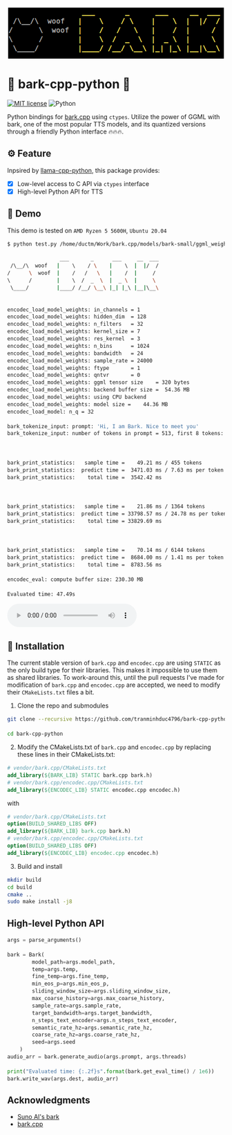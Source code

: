 <p align="center">
  <img src="./docs/bark_wallpaper.png" style="max-width: 100%; height: auto;"/>
</p>

# 🐶 bark-cpp-python 🐍

[![MIT license](https://img.shields.io/badge/License-MIT-blue.svg)](https://lbesson.mit-license.org/)
![Python](https://img.shields.io/badge/python-3.10%2B-pink.svg)


Python bindings for [bark.cpp](https://github.com/PABannier/bark.cpp) using `ctypes`. Utilize the power of GGML with bark, one of the most popular TTS models, and its quantized versions through a friendly Python interface 🔥🔥🔥.

## ⚙️ Feature
Inpsired by [llama-cpp-python](https://github.com/abetlen/llama-cpp-python), this package provides:

* [x] Low-level access to C API via `ctypes` interface
* [x] High-level Python API for TTS

## 🚀 Demo
This demo is tested on `AMD Ryzen 5 5600H`, `Ubuntu 20.04`
```bash
$ python test.py /home/ductm/Work/bark.cpp/models/bark-small/ggml_weights_q4_1.bin -p "Hi, I am Bark. Nice to meet you" -t 8 --dest output.wav

                 ___       _      ___     __  ___
 /\__/\  woof   |    \    / \    |    \  |  |/  /
/      \  woof  |    /   /   \   |    /  |     /
\      /        |    \  /  _  \  |  _ \  |     \
 \____/         |____/ /__/ \__\ |_| |_\ |__|\__\
    

encodec_load_model_weights: in_channels = 1
encodec_load_model_weights: hidden_dim  = 128
encodec_load_model_weights: n_filters   = 32
encodec_load_model_weights: kernel_size = 7
encodec_load_model_weights: res_kernel  = 3
encodec_load_model_weights: n_bins      = 1024
encodec_load_model_weights: bandwidth   = 24
encodec_load_model_weights: sample_rate = 24000
encodec_load_model_weights: ftype       = 1
encodec_load_model_weights: qntvr       = 0
encodec_load_model_weights: ggml tensor size    = 320 bytes
encodec_load_model_weights: backend buffer size =  54.36 MB
encodec_load_model_weights: using CPU backend
encodec_load_model_weights: model size =    44.36 MB
encodec_load_model: n_q = 32

bark_tokenize_input: prompt: 'Hi, I am Bark. Nice to meet you'
bark_tokenize_input: number of tokens in prompt = 513, first 8 tokens: 30113 10165 10194 20440 30746 20222 10167 36966 



bark_print_statistics:   sample time =    49.21 ms / 455 tokens
bark_print_statistics:  predict time =  3471.03 ms / 7.63 ms per token
bark_print_statistics:    total time =  3542.42 ms



bark_print_statistics:   sample time =    21.86 ms / 1364 tokens
bark_print_statistics:  predict time = 33798.57 ms / 24.78 ms per token
bark_print_statistics:    total time = 33829.69 ms



bark_print_statistics:   sample time =    70.14 ms / 6144 tokens
bark_print_statistics:  predict time =  8684.00 ms / 1.41 ms per token
bark_print_statistics:    total time =  8783.56 ms

encodec_eval: compute buffer size: 230.30 MB

Evaluated time: 47.49s
```

<audio controls>
  <source src="docs/output.wav" type="audio/wav">
  Your browser does not support the audio element.
</audio>

## 🔧 Installation
The current stable version of `bark.cpp` and `encodec.cpp` are using `STATIC` as the only build type for their libraries. This makes it impossible to use them as shared libraries. To work-around this, until the pull requests I've made for modification of `bark.cpp` and `encodec.cpp` are accepted, we need to modify their `CMakeLists.txt` files a bit.

1. Clone the repo and submodules
```bash
git clone --recursive https://github.com/tranminhduc4796/bark-cpp-python.git

cd bark-cpp-python
```
2. Modify the CMakeLists.txt of `bark.cpp` and `encodec.cpp` by replacing these lines in their CMakeLists.txt:
```cmake
# vendor/bark.cpp/CMakeLists.txt
add_library(${BARK_LIB} STATIC bark.cpp bark.h)
# vendor/bark.cpp/encodec.cpp/CMakeLists.txt
add_library(${ENCODEC_LIB} STATIC encodec.cpp encodec.h)
```
with
```cmake
# vendor/bark.cpp/CMakeLists.txt
option(BUILD_SHARED_LIBS OFF)
add_library(${BARK_LIB} bark.cpp bark.h)
# vendor/bark.cpp/encodec.cpp/CMakeLists.txt
option(BUILD_SHARED_LIBS OFF)
add_library(${ENCODEC_LIB} encodec.cpp encodec.h)
```
3. Build and install
```bash
mkdir build
cd build
cmake ..
sudo make install -j8
```
## High-level Python API
```python
args = parse_arguments()

bark = Bark(
        model_path=args.model_path,
        temp=args.temp,
        fine_temp=args.fine_temp,
        min_eos_p=args.min_eos_p,
        sliding_window_size=args.sliding_window_size,
        max_coarse_history=args.max_coarse_history,
        sample_rate=args.sample_rate,
        target_bandwidth=args.target_bandwidth,
        n_steps_text_encoder=args.n_steps_text_encoder,
        semantic_rate_hz=args.semantic_rate_hz,
        coarse_rate_hz=args.coarse_rate_hz,
        seed=args.seed
    )
audio_arr = bark.generate_audio(args.prompt, args.threads)

print("Evaluated time: {:.2f}s".format(bark.get_eval_time() / 1e6))
bark.write_wav(args.dest, audio_arr)
```

## Acknowledgments
* [Suno AI's bark](https://github.com/suno-ai/bark)
* [bark.cpp](https://github.com/PABannier/bark.cpp)